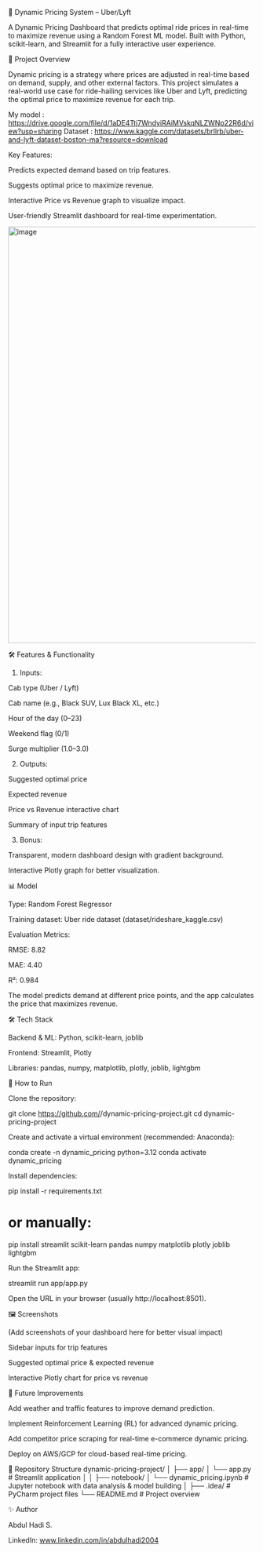 🚖 Dynamic Pricing System – Uber/Lyft

A Dynamic Pricing Dashboard that predicts optimal ride prices in real-time to maximize revenue using a Random Forest ML model. Built with Python, scikit-learn, and Streamlit for a fully interactive user experience.

📌 Project Overview

Dynamic pricing is a strategy where prices are adjusted in real-time based on demand, supply, and other external factors. This project simulates a real-world use case for ride-hailing services like Uber and Lyft, predicting the optimal price to maximize revenue for each trip.

My model : https://drive.google.com/file/d/1aDE4Ttj7WndyiRAiMVskqNLZWNp22R6d/view?usp=sharing
Dataset : https://www.kaggle.com/datasets/brllrb/uber-and-lyft-dataset-boston-ma?resource=download

Key Features:

Predicts expected demand based on trip features.

Suggests optimal price to maximize revenue.

Interactive Price vs Revenue graph to visualize impact.

User-friendly Streamlit dashboard for real-time experimentation.

<img width="1919" height="849" alt="image" src="https://github.com/user-attachments/assets/e02d9ff4-d8bc-4189-8256-97d588bb9b39" />


🛠️ Features & Functionality
1. Inputs:

Cab type (Uber / Lyft)

Cab name (e.g., Black SUV, Lux Black XL, etc.)

Hour of the day (0–23)

Weekend flag (0/1)

Surge multiplier (1.0–3.0)

2. Outputs:

Suggested optimal price

Expected revenue

Price vs Revenue interactive chart

Summary of input trip features

3. Bonus:

Transparent, modern dashboard design with gradient background.

Interactive Plotly graph for better visualization.

📊 Model

Type: Random Forest Regressor

Training dataset: Uber ride dataset (dataset/rideshare_kaggle.csv)

Evaluation Metrics:

RMSE: 8.82

MAE: 4.40

R²: 0.984

The model predicts demand at different price points, and the app calculates the price that maximizes revenue.

🛠️ Tech Stack

Backend & ML: Python, scikit-learn, joblib

Frontend: Streamlit, Plotly

Libraries: pandas, numpy, matplotlib, plotly, joblib, lightgbm

🚀 How to Run

Clone the repository:

git clone https://github.com/<your-username>/dynamic-pricing-project.git
cd dynamic-pricing-project


Create and activate a virtual environment (recommended: Anaconda):

conda create -n dynamic_pricing python=3.12
conda activate dynamic_pricing


Install dependencies:

pip install -r requirements.txt
# or manually:
pip install streamlit scikit-learn pandas numpy matplotlib plotly joblib lightgbm


Run the Streamlit app:

streamlit run app/app.py


Open the URL in your browser (usually http://localhost:8501).

🖼️ Screenshots

(Add screenshots of your dashboard here for better visual impact)

Sidebar inputs for trip features

Suggested optimal price & expected revenue

Interactive Plotly chart for price vs revenue

🔮 Future Improvements

Add weather and traffic features to improve demand prediction.

Implement Reinforcement Learning (RL) for advanced dynamic pricing.

Add competitor price scraping for real-time e-commerce dynamic pricing.

Deploy on AWS/GCP for cloud-based real-time pricing.

📂 Repository Structure
dynamic-pricing-project/
│
├── app/
│   └── app.py                        # Streamlit application
│
│
├── notebook/
│   └── dynamic_pricing.ipynb         # Jupyter notebook with data analysis & model building
│
├── .idea/                             # PyCharm project files
└── README.md                          # Project overview


✨ Author

Abdul Hadi S. 

LinkedIn: www.linkedin.com/in/abdulhadi2004
